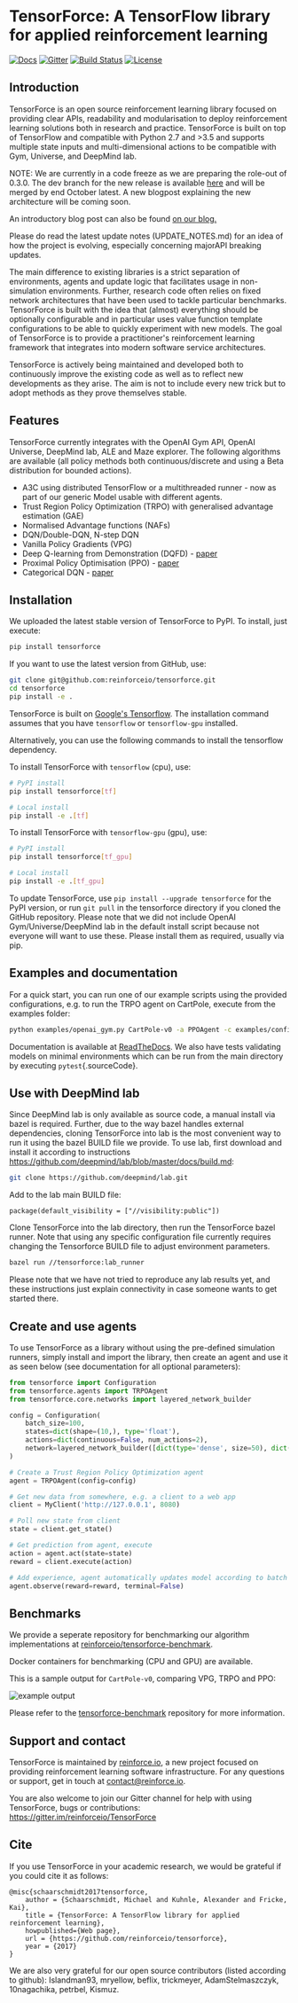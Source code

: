 TensorForce: A TensorFlow library for applied reinforcement learning
====================================================================

[![Docs](https://readthedocs.org/projects/tensorforce/badge)](http://tensorforce.readthedocs.io/en/latest/)
[![Gitter](https://badges.gitter.im/reinforceio/TensorForce.svg)](https://gitter.im/reinforceio/TensorForce?utm_source=badge&utm_medium=badge&utm_campaign=pr-badge&utm_content=badge)
[![Build Status](https://travis-ci.org/reinforceio/tensorforce.svg?branch=master)](https://travis-ci.org/reinforceio/tensorforce)
[![License](https://img.shields.io/badge/license-Apache%202.0-blue.svg)](https://github.com/reinforceio/tensorforce/blob/master/LICENSE)

Introduction
------------

TensorForce is an open source reinforcement learning library focused on
providing clear APIs, readability and modularisation to deploy
reinforcement learning solutions both in research and practice.
TensorForce is built on top of TensorFlow and compatible with Python 2.7
and &gt;3.5 and supports multiple state inputs and multi-dimensional
actions to be compatible with Gym, Universe, and DeepMind lab.

NOTE: We are currently in a code freeze as we are preparing the role-out
of 0.3.0. The dev branch for the new release is available [here](https://github.com/reinforceio/tensorforce/compare/dev)
and will be merged by end October latest. A new blogpost explaining
the new architecture will be coming soon. 

An introductory blog post can also be found [on our blog.](https://reinforce.io/blog/introduction-to-tensorforce)

Please do read the latest update notes (UPDATE_NOTES.md) for an idea of how the project is evolving, especially
concerning majorAPI breaking updates.

The main difference to existing libraries is a strict separation of
environments, agents and update logic that facilitates usage in
non-simulation environments. Further, research code often relies on
fixed network architectures that have been used to tackle particular
benchmarks. TensorForce is built with the idea that (almost) everything
should be optionally configurable and in particular uses value function
template configurations to be able to quickly experiment with new
models. The goal of TensorForce is to provide a practitioner's
reinforcement learning framework that integrates into modern software
service architectures.

TensorForce is actively being maintained and developed both to
continuously improve the existing code as well as to reflect new
developments as they arise. The aim is not to
include every new trick but to adopt methods as
they prove themselves stable.

Features
--------

TensorForce currently integrates with the OpenAI Gym API, OpenAI
Universe, DeepMind lab, ALE and Maze explorer. The following algorithms are available (all
policy methods both continuous/discrete and using a Beta distribution for bounded actions). 

-  A3C using distributed TensorFlow or a multithreaded runner - now as part of our generic Model
    usable with different agents.
-  Trust Region Policy Optimization (TRPO) with generalised advantage
    estimation (GAE)
-  Normalised Advantage functions (NAFs)
-  DQN/Double-DQN, N-step DQN
-  Vanilla Policy Gradients (VPG)
-  Deep Q-learning from Demonstration (DQFD) -
    [paper](https://arxiv.org/abs/1704.03732)
-  Proximal Policy Optimisation (PPO) - [paper](https://arxiv.org/abs/1707.06347)
-  Categorical DQN - [paper](https://arxiv.org/abs/1707.06887) 

Installation
------------

We uploaded the latest stable version of TensorForce to PyPI. To install, just execute:

```bash
pip install tensorforce
```

If you want to use the latest version from GitHub, use:


```bash
git clone git@github.com:reinforceio/tensorforce.git
cd tensorforce
pip install -e .
```

TensorForce is built on [Google's Tensorflow](https://www.tensorflow.org/). The installation command assumes
that you have `tensorflow` or `tensorflow-gpu` installed.

Alternatively, you can use the following commands to install the tensorflow dependency.

To install TensorForce with `tensorflow` (cpu), use:

```bash
# PyPI install
pip install tensorforce[tf]

# Local install
pip install -e .[tf]
```

To install TensorForce with `tensorflow-gpu` (gpu), use:

```bash
# PyPI install
pip install tensorforce[tf_gpu]

# Local install
pip install -e .[tf_gpu]
```

To update TensorForce, use `pip install --upgrade tensorforce` for the PyPI
version, or run `git pull` in the tensorforce directory if you cloned the 
GitHub repository.
Please note that we did not include OpenAI Gym/Universe/DeepMind lab in
the default install script because not everyone will want to use these.
Please install them as required, usually via pip.

Examples and documentation
--------------------------

For a quick start, you can run one of our example scripts using the
provided configurations, e.g. to run the TRPO agent on CartPole, execute
from the examples folder:

```bash
python examples/openai_gym.py CartPole-v0 -a PPOAgent -c examples/configs/ppo_cartpole.json -n examples/configs/ppo_cartpole_network.json
```

Documentation is available at
[ReadTheDocs](http://tensorforce.readthedocs.io). We also have tests
validating models on minimal environments which can be run from the main
directory by executing `pytest`{.sourceCode}.

Use with DeepMind lab
---------------------

Since DeepMind lab is only available as source code, a manual install
via bazel is required. Further, due to the way bazel handles external
dependencies, cloning TensorForce into lab is the most convenient way to
run it using the bazel BUILD file we provide. To use lab, first download
and install it according to instructions
<https://github.com/deepmind/lab/blob/master/docs/build.md>:

```bash
git clone https://github.com/deepmind/lab.git
```

Add to the lab main BUILD file:

```
package(default_visibility = ["//visibility:public"])
```

Clone TensorForce into the lab directory, then run the TensorForce bazel runner. Note that using any specific configuration file
currently requires changing the Tensorforce BUILD file to adjust environment parameters.

```bash
bazel run //tensorforce:lab_runner
```

Please note that we have not tried to reproduce any lab results yet, and
these instructions just explain connectivity in case someone wants to
get started there.

Create and use agents
---------------------

To use TensorForce as a library without using the pre-defined simulation
runners, simply install and import the library, then create an agent and
use it as seen below (see documentation for all optional parameters):

```python
from tensorforce import Configuration
from tensorforce.agents import TRPOAgent
from tensorforce.core.networks import layered_network_builder

config = Configuration(
    batch_size=100,
    states=dict(shape=(10,), type='float'),
    actions=dict(continuous=False, num_actions=2),
    network=layered_network_builder([dict(type='dense', size=50), dict(type='dense', size=50)])
)

# Create a Trust Region Policy Optimization agent
agent = TRPOAgent(config=config)

# Get new data from somewhere, e.g. a client to a web app
client = MyClient('http://127.0.0.1', 8080)

# Poll new state from client
state = client.get_state()

# Get prediction from agent, execute
action = agent.act(state=state)
reward = client.execute(action)

# Add experience, agent automatically updates model according to batch size
agent.observe(reward=reward, terminal=False)
```

Benchmarks
----------

We provide a seperate repository for benchmarking our algorithm implementations at
[reinforceio/tensorforce-benchmark](https://github.com/reinforceio/tensorforce-benchmark).

Docker containers for benchmarking (CPU and GPU) are available.

This is a sample output for `CartPole-v0`, comparing VPG, TRPO and PPO:

![example output](https://user-images.githubusercontent.com/14904111/29328011-52778284-81f1-11e7-8f70-6554ca9388ed.png)

Please refer to the [tensorforce-benchmark](https://github.com/reinforceio/tensorforce-benchmark) repository
for more information.


Support and contact
-------------------

TensorForce is maintained by [reinforce.io](https://reinforce.io), a new
project focused on providing reinforcement learning software
infrastructure. For any questions or support, get in touch at
<contact@reinforce.io>.

You are also welcome to join our Gitter channel for help with using
TensorForce, bugs or contributions:
[<https://gitter.im/reinforceio/TensorForce>](https://gitter.im/reinforceio/TensorForce)


Cite
----

If you use TensorForce in your academic research, we would be grateful if you could cite it as follows:

```
@misc{schaarschmidt2017tensorforce,
    author = {Schaarschmidt, Michael and Kuhnle, Alexander and Fricke, Kai},
    title = {TensorForce: A TensorFlow library for applied reinforcement learning},
    howpublished={Web page},
    url = {https://github.com/reinforceio/tensorforce},
    year = {2017}
}
```

We are also very grateful for our open source contributors (listed according to github): Islandman93, mryellow, beflix,
trickmeyer, AdamStelmaszczyk, 10nagachika, petrbel, Kismuz.
